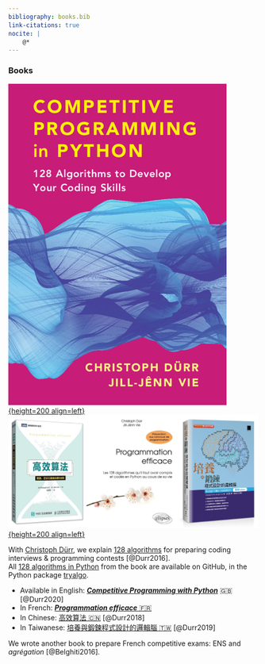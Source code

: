 ```yaml
---
bibliography: books.bib
link-citations: true
nocite: |
    @*
---
```

### Books

[![TryAlgo](/static/img/tryalgo-en.jpg){height=200 align=left}](http://tryalgo.org/book/) [![TryAlgo](/static/img/books.jpg){height=200 align=left}](http://tryalgo.org/book/)

With [Christoph Dürr](http://www-desir.lip6.fr/~durrc/), we explain [128 algorithms](http://tryalgo.org/code/) for preparing coding interviews & programming contests [@Durr2016].  
All [128 algorithms in Python](https://github.com/jilljenn/tryalgo/) from the book are available on GitHub, in the Python package [tryalgo](https://pypi.python.org/pypi/tryalgo/1.2.2).

- Available in English: [***Competitive Programming with Python***](https://www.cambridge.org/fr/academic/subjects/computer-science/algorithmics-complexity-computer-algebra-and-computational-g/competitive-programming-python-128-algorithms-develop-your-coding-skills?format=PB&isbn=9781108716826) 🇬🇧 [@Durr2020]
- In French: [***Programmation efficace*** 🇫🇷](http://tryalgo.org/book/)
- In Chinese: [高效算法 🇨🇳](https://book.douban.com/subject/30210075/) [@Durr2018]
- In Taiwanese: [培養與鍛鍊程式設計的邏輯腦 🇹🇼](http://www.drmaster.com.tw/Bookinfo.asp?BookID=MP11906) [@Durr2019]


We wrote another book to prepare French competitive exams: ENS and *agrégation* [@Belghiti2016].  

